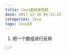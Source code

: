 ```yaml
---
title: Java基础编程题
date: 2017-12-16 09:11:23
categories: Java
tags: JavaSE
---
```

1. 把一个数组进行反转
```Java
//f
```